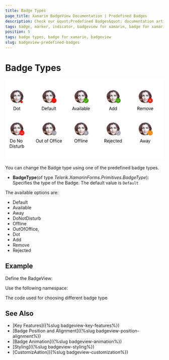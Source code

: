 ```yaml
---
title: Badge Types
page_title: Xamarin BadgeView Documentation | Predefined Badges
description: Check our &quot;Predefined Badges&quot; documentation article for Telerik BadgeView for Xamarin control.
tags: badge, marker, indicator, badgeview for xamarin, badge for xamarin
position: 5
tags: badge types, badge for xamarin, badgeview
slug: badgeview-predefined-badges
---
```


# Badge Types

![Badge Types](images/badgeview-badge-types.png)

You can change the Badge type using one of the predefined badge types. 

* **BadgeType**(of type *Telerik.XamarinForms.Primitives.BadgeType*): Specifies the type of the Badge. The default value is `Default`

The available options are:  

* Default 
* Available 
* Away 
* DoNotDisturb 
* Offline 
* OutOfOffice, 
* Dot  
* Add 
* Remove 
* Rejected 

## Example

Define the BadgeView:

<snippet id='badgeview-badge-types'/>

Use the following namespace:

<snippet id='xmlns-telerikprimitives'/>

The code used for choosing different badge type

<snippet id='badgeview-badge-types-code-behind'/>

## See Also

- [Key Features]({%slug badgeview-key-features%})
- [Badge Position and Alignment]({%slug badgeview-position-alignment%})
- [Badge Animation]({%slug badgeview-animation%})
- [Styling]({%slug badgeview-styling%})
- [CustomizAation]({%slug badgeview-customization%})
